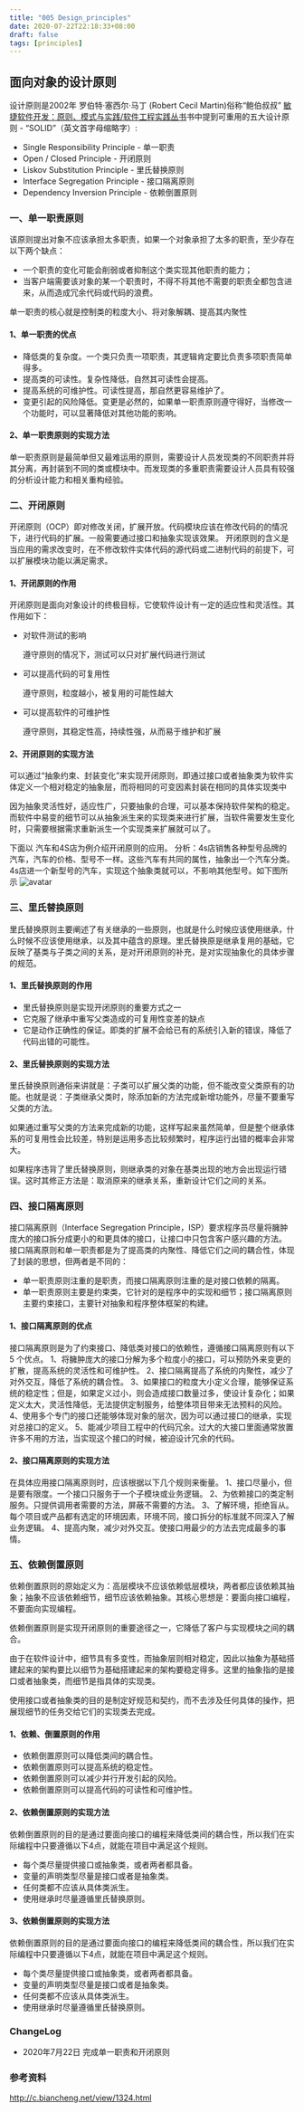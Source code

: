 ```yaml
---
title: "005 Design_principles"
date: 2020-07-22T22:18:33+08:00
draft: false
tags: [principles]
---
```


## 面向对象的设计原则

设计原则是2002年 罗伯特·塞西尔·马丁 (Robert Cecil Martin)俗称“鲍伯叔叔” [敏捷软件开发：原则、模式与实践/软件工程实践丛书](https://item.jd.com/12468135.html)书中提到可重用的五大设计原则 - “SOLID”（英文首字母缩略字）:

- Single Responsibility Principle - 单一职责
- Open / Closed Principle - 开闭原则
- Liskov Substitution Principle - 里氏替换原则
- Interface Segregation Principle - 接口隔离原则
- Dependency Inversion Principle - 依赖倒置原则


### 一、单一职责原则
该原则提出对象不应该承担太多职责，如果一个对象承担了太多的职责，至少存在以下两个缺点：
- 一个职责的变化可能会削弱或者抑制这个类实现其他职责的能力；
- 当客户端需要该对象的某一个职责时，不得不将其他不需要的职责全都包含进来，从而造成冗余代码或代码的浪费。

单一职责的核心就是控制类的粒度大小、将对象解耦、提高其内聚性

#### 1、单一职责的优点
- 降低类的复杂度。一个类只负责一项职责，其逻辑肯定要比负责多项职责简单得多。
- 提高类的可读性。复杂性降低，自然其可读性会提高。
- 提高系统的可维护性。可读性提高，那自然更容易维护了。
- 变更引起的风险降低。变更是必然的，如果单一职责原则遵守得好，当修改一个功能时，可以显著降低对其他功能的影响。

#### 2、单一职责原则的实现方法
单一职责原则是最简单但又最难运用的原则，需要设计人员发现类的不同职责并将其分离，再封装到不同的类或模块中。而发现类的多重职责需要设计人员具有较强的分析设计能力和相关重构经验。

### 二、开闭原则
开闭原则（OCP）即对修改关闭，扩展开放。代码模块应该在修改代码的的情况下，进行代码的扩展。一般需要通过接口和抽象实现该效果。
开闭原则的含义是当应用的需求改变时，在不修改软件实体代码的源代码或二进制代码的前提下，可以扩展模块功能以满足需求。

#### 1、开闭原则的作用

开闭原则是面向对象设计的终极目标，它使软件设计有一定的适应性和灵活性。其作用如下：
- 对软件测试的影响

    遵守原则的情况下，测试可以只对扩展代码进行测试

- 可以提高代码的可复用性

    遵守原则，粒度越小，被复用的可能性越大

- 可以提高软件的可维护性

    遵守原则，其稳定性高，持续性强，从而易于维护和扩展

#### 2、开闭原则的实现方法
可以通过“抽象约束、封装变化”来实现开闭原则，即通过接口或者抽象类为软件实体定义一个相对稳定的抽象层，而将相同的可变因素封装在相同的具体实现类中

因为抽象灵活性好，适应性广，只要抽象的合理，可以基本保持软件架构的稳定。而软件中易变的细节可以从抽象派生来的实现类来进行扩展，当软件需要发生变化时，只需要根据需求重新派生一个实现类来扩展就可以了。

下面以 汽车和4S店为例介绍开闭原则的应用。
分析：4s店销售各种型号品牌的汽车，汽车的价格、型号不一样。这些汽车有共同的属性，抽象出一个汽车分类。4s店进一个新型号的汽车，实现这个抽象类就可以，不影响其他型号。如下图所示
![avatar](open-close.png)

### 三、里氏替换原则
里氏替换原则主要阐述了有关继承的一些原则，也就是什么时候应该使用继承，什么时候不应该使用继承，以及其中蕴含的原理。里氏替换原是继承复用的基础，它反映了基类与子类之间的关系，是对开闭原则的补充，是对实现抽象化的具体步骤的规范。

#### 1、里氏替换原则的作用

- 里氏替换原则是实现开闭原则的重要方式之一
- 它克服了继承中重写父类造成的可复用性变差的缺点
- 它是动作正确性的保证。即类的扩展不会给已有的系统引入新的错误，降低了代码出错的可能性。

#### 2、里氏替换原则的实现方法
里氏替换原则通俗来讲就是：子类可以扩展父类的功能，但不能改变父类原有的功能。也就是说：子类继承父类时，除添加新的方法完成新增功能外，尽量不要重写父类的方法。

如果通过重写父类的方法来完成新的功能，这样写起来虽然简单，但是整个继承体系的可复用性会比较差，特别是运用多态比较频繁时，程序运行出错的概率会非常大。

如果程序违背了里氏替换原则，则继承类的对象在基类出现的地方会出现运行错误。这时其修正方法是：取消原来的继承关系，重新设计它们之间的关系。

### 四、接口隔离原则
接口隔离原则（Interface Segregation Principle，ISP）要求程序员尽量将臃肿庞大的接口拆分成更小的和更具体的接口，让接口中只包含客户感兴趣的方法。
接口隔离原则和单一职责都是为了提高类的内聚性、降低它们之间的耦合性，体现了封装的思想，但两者是不同的：
- 单一职责原则注重的是职责，而接口隔离原则注重的是对接口依赖的隔离。
- 单一职责原则主要是约束类，它针对的是程序中的实现和细节；接口隔离原则主要约束接口，主要针对抽象和程序整体框架的构建。

#### 1、接口隔离原则的优点

接口隔离原则是为了约束接口、降低类对接口的依赖性，遵循接口隔离原则有以下 5 个优点。
1、将臃肿庞大的接口分解为多个粒度小的接口，可以预防外来变更的扩散，提高系统的灵活性和可维护性。
2、接口隔离提高了系统的内聚性，减少了对外交互，降低了系统的耦合性。
3、如果接口的粒度大小定义合理，能够保证系统的稳定性；但是，如果定义过小，则会造成接口数量过多，使设计复杂化；如果定义太大，灵活性降低，无法提供定制服务，给整体项目带来无法预料的风险。
4、使用多个专门的接口还能够体现对象的层次，因为可以通过接口的继承，实现对总接口的定义。
5、能减少项目工程中的代码冗余。过大的大接口里面通常放置许多不用的方法，当实现这个接口的时候，被迫设计冗余的代码。

#### 2、接口隔离原则的实现方法
在具体应用接口隔离原则时，应该根据以下几个规则来衡量。
1、接口尽量小，但是要有限度。一个接口只服务于一个子模块或业务逻辑。
2、为依赖接口的类定制服务。只提供调用者需要的方法，屏蔽不需要的方法。
3、了解环境，拒绝盲从。每个项目或产品都有选定的环境因素，环境不同，接口拆分的标准就不同深入了解业务逻辑。
4、提高内聚，减少对外交互。使接口用最少的方法去完成最多的事情。





### 五、依赖倒置原则
依赖倒置原则的原始定义为：高层模块不应该依赖低层模块，两者都应该依赖其抽象；抽象不应该依赖细节，细节应该依赖抽象。其核心思想是：要面向接口编程，不要面向实现编程。

依赖倒置原则是实现开闭原则的重要途径之一，它降低了客户与实现模块之间的耦合。

由于在软件设计中，细节具有多变性，而抽象层则相对稳定，因此以抽象为基础搭建起来的架构要比以细节为基础搭建起来的架构要稳定得多。这里的抽象指的是接口或者抽象类，而细节是指具体的实现类。

使用接口或者抽象类的目的是制定好规范和契约，而不去涉及任何具体的操作，把展现细节的任务交给它们的实现类去完成。

#### 1、依赖、倒置原则的作用
- 依赖倒置原则可以降低类间的耦合性。
- 依赖倒置原则可以提高系统的稳定性。
- 依赖倒置原则可以减少并行开发引起的风险。
- 依赖倒置原则可以提高代码的可读性和可维护性。

#### 2、依赖倒置原则的实现方法
依赖倒置原则的目的是通过要面向接口的编程来降低类间的耦合性，所以我们在实际编程中只要遵循以下4点，就能在项目中满足这个规则。

- 每个类尽量提供接口或抽象类，或者两者都具备。
- 变量的声明类型尽量是接口或者是抽象类。
- 任何类都不应该从具体类派生。
- 使用继承时尽量遵循里氏替换原则。

#### 3、依赖倒置原则的实现方法

依赖倒置原则的目的是通过要面向接口的编程来降低类间的耦合性，所以我们在实际编程中只要遵循以下4点，就能在项目中满足这个规则。
- 每个类尽量提供接口或抽象类，或者两者都具备。
- 变量的声明类型尽量是接口或者是抽象类。
- 任何类都不应该从具体类派生。
- 使用继承时尽量遵循里氏替换原则。



### ChangeLog
- 2020年7月22日 完成单一职责和开闭原则


### 参考资料
http://c.biancheng.net/view/1324.html